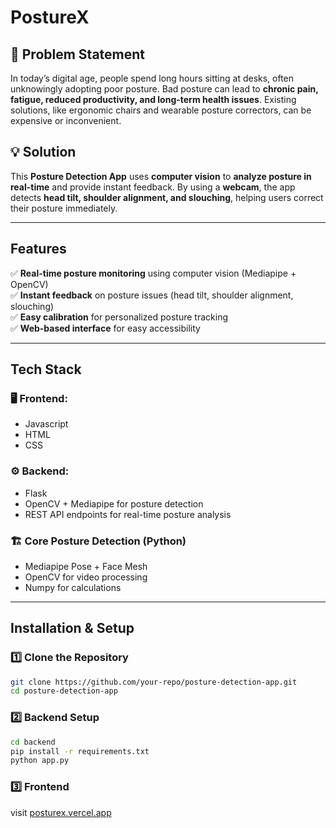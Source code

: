 # PostureX 

## **📌 Problem Statement**  
In today’s digital age, people spend long hours sitting at desks, often unknowingly adopting poor posture. Bad posture can lead to **chronic pain, fatigue, reduced productivity, and long-term health issues**. Existing solutions, like ergonomic chairs and wearable posture correctors, can be expensive or inconvenient.  

## **💡 Solution**  
This **Posture Detection App** uses **computer vision** to **analyze posture in real-time** and provide instant feedback. By using a **webcam**, the app detects **head tilt, shoulder alignment, and slouching**, helping users correct their posture immediately.  

---

## Features
✅ **Real-time posture monitoring** using computer vision (Mediapipe + OpenCV)  
✅ **Instant feedback** on posture issues (head tilt, shoulder alignment, slouching)  
✅ **Easy calibration** for personalized posture tracking  
✅ **Web-based interface** for easy accessibility  

---

## Tech Stack

### 🖥 Frontend: 
- Javascript
- HTML
- CSS

### ⚙️ Backend:
- Flask
- OpenCV + Mediapipe for posture detection  
- REST API endpoints for real-time posture analysis  

### 🏗 Core Posture Detection (Python)  
- Mediapipe Pose + Face Mesh  
- OpenCV for video processing  
- Numpy for calculations  

---

## Installation & Setup  

### 1️⃣ Clone the Repository  
```sh
git clone https://github.com/your-repo/posture-detection-app.git
cd posture-detection-app
```

### 2️⃣ Backend Setup
```sh
cd backend
pip install -r requirements.txt
python app.py
```

### 3️⃣ Frontend
visit [posturex.vercel.app](posturex.vercel.app)
